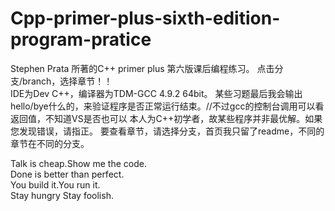# Cpp-primer-plus-sixth-edition-program-pratice
Stephen Prata 所著的C++ primer plus 第六版课后编程练习。     点击分支/branch，选择章节！！                                       
IDE为Dev C++，编译器为TDM-GCC 4.9.2 64bit。
某些习题最后我会输出hello/bye什么的，来验证程序是否正常运行结束。//不过gcc的控制台调用可以看返回值，不知道VS是否也可以
本人为C++初学者，故某些程序并非最优解。如果您发现错误，请指正。
要查看章节，请选择分支，首页我只留了readme，不同的章节在不同的分支。

Talk is cheap.Show me the code.     
Done is better than perfect.    
You build it.You run it.       
Stay hungry Stay foolish.   

